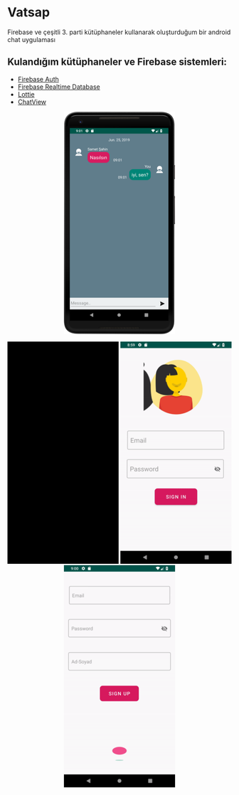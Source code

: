 # Vatsap
Firebase ve çeşitli 3. parti kütüphaneler kullanarak oluşturduğum bir android chat uygulaması

## Kulandığım kütüphaneler ve Firebase sistemleri:
* [Firebase Auth](https://firebase.google.com/)
* [Firebase Realtime Database](https://firebase.google.com/)
* [Lottie](https://github.com/airbnb/lottie-android)
* [ChatView](https://github.com/bassaer/ChatMessageView)


<p align="center">
  <img src="device-2019-06-25-090334.png" width="250" height="500"/>
</p>
</hr>
<p align="center">
  <img src="moto.gif" width="250" height="500"/>
  <img src="signIn.gif" width="250" height="500"/>
  <img src="signUp.gif" width="250" height="500"/>
</p>


